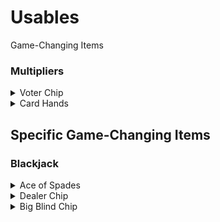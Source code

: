 # Usables

Game-Changing Items

### Multipliers

<details>

<summary>Voter Chip</summary>

Grants a 1.3x profit multiplier on most games for 2.5 hours.

Can also be used on your [earning.md](../commands/earning.md "mention") commands

</details>

<details>

<summary>Card Hands</summary>

High Card - 2-hour 1.1x multiplier&#x20;

One Pair - 2-hour 1.1x multiplier&#x20;

Two Pair - 2-hour 1.15x multiplier&#x20;

Straight - 2-hour 1.2x multiplier&#x20;

Flush - 2-hour 1.3x multiplier&#x20;

Full House - 1.5-hour 1.4x multiplier&#x20;

Four of a Kind - 1-hour 1.5x multiplier&#x20;

Straight Flush - 30-minute 1.6x multiplier&#x20;

Royal Flush - 15-minute 1.75x multiplier

</details>

## Specific Game-Changing Items

### Blackjack

<details>

<summary>Ace of Spades</summary>

Forces your first card in Blackjack to be an Ace.\
This does not affect the cards in the deck.&#x20;

Out of the 13 cards in the deck (2 - A), 4 of them (10, J, Q, K) are 10. \
Meaning you have about a (4/13) 31% chance of getting instant blackjack after using this item.

</details>

<details>

<summary>Dealer Chip</summary>

Forces the dealer to go first in Blackjack.&#x20;

Dealer busts = instant win

Careful! You still have a chance at losing though!

</details>

<details>

<summary>Big Blind Chip</summary>

Shows the current card count in blackjack.

</details>
